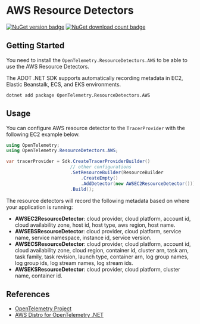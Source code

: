 # AWS Resource Detectors

[![NuGet version badge](https://img.shields.io/nuget/v/OpenTelemetry.ResourceDetectors.AWS)](https://www.nuget.org/packages/OpenTelemetry.ResourceDetectors.AWS)
[![NuGet download count badge](https://img.shields.io/nuget/dt/OpenTelemetry.ResourceDetectors.AWS)](https://www.nuget.org/packages/OpenTelemetry.ResourceDetectors.AWS)

## Getting Started

You need to install the
`OpenTelemetry.ResourceDetectors.AWS` to be able to use the
AWS Resource Detectors.

The ADOT .NET SDK supports automatically recording metadata in
EC2, Elastic Beanstalk, ECS, and EKS environments.

```shell
dotnet add package OpenTelemetry.ResourceDetectors.AWS
```

## Usage

You can configure AWS resource detector to
the `TracerProvider` with the following EC2 example below.

```csharp
using OpenTelemetry;
using OpenTelemetry.ResourceDetectors.AWS;

var tracerProvider = Sdk.CreateTracerProviderBuilder()
                        // other configurations
                        .SetResourceBuilder(ResourceBuilder
                            .CreateEmpty()
                            .AddDetector(new AWSEC2ResourceDetector()))
                        .Build();
```

The resource detectors will record the following metadata based on where
your application is running:

- **AWSEC2ResourceDetector**: cloud provider, cloud platform, account id,
cloud availability zone, host id, host type, aws region, host name.
- **AWSEBSResourceDetector**: cloud provider, cloud platform, service name,
service namespace, instance id, service version.
- **AWSECSResourceDetector**: cloud provider, cloud platform, account id,
cloud availability zone, cloud region, container id, cluster arn, task arn,
task family, task revision, launch type, container arn, log group names,
log group ids, log stream names, log stream ids.
- **AWSEKSResourceDetector**: cloud provider, cloud platform, cluster name,
container id.

## References

- [OpenTelemetry Project](https://opentelemetry.io/)
- [AWS Distro for OpenTelemetry .NET](https://aws-otel.github.io/docs/getting-started/dotnet-sdk)
